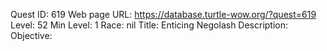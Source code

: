 Quest ID: 619
Web page URL: https://database.turtle-wow.org/?quest=619
Level: 52
Min Level: 1
Race: nil
Title: Enticing Negolash
Description: 
Objective: 
